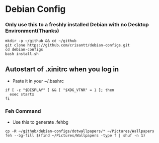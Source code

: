 # Debian Config

### Only use this to a freshly installed Debian with no Desktop Environment(Thanks)
```
mkdir -p ~/github && cd ~/github
git clone https://github.com/crisantt/debian-configs.git
cd debian-configs
bash install.sh
```
## Autostart of .xinitrc when you log in
- Paste it in your ~/.bashrc
```
if [ -z "$DISPLAY" ] && [ "$XDG_VTNR" = 1 ]; then
  exec startx
fi
```
### Feh Command
- Use this to generate .fehbg
```
cp -R ~/github/debian-configs/dotwallpapers/* ~/Pictures/Wallpapers
feh --bg-fill $(find ~/Pictures/Wallpapers -type f | shuf -n 1)
```
